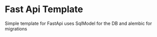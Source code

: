 # Fast Api Template

Simple template for FastApi uses SqlModel for the DB and alembic for migrations